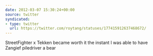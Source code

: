 ```yaml
---
date: 2012-03-07 15:30:24+00:00
source: twitter
syndicated:
- type: twitter
  url: https://twitter.com/roytang/statuses/177415912637468672/
---
```


StreetFighter x Tekken became worth it the instant I was able to have Zangief piledriver a bear